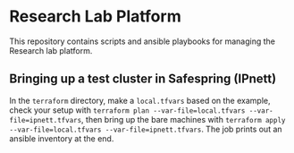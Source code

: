 Research Lab Platform
==========================

This repository contains scripts and ansible playbooks for managing the Research lab platform.

## Bringing up a test cluster in Safespring (IPnett)

In the `terraform` directory, make a `local.tfvars` based on the
example, check your setup with `terraform plan --var-file=local.tfvars
--var-file=ipnett.tfvars`, then bring up the bare machines with
`terraform apply --var-file=local.tfvars
--var-file=ipnett.tfvars`. The job prints out an ansible inventory at
the end.
